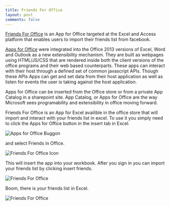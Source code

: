 ```yaml
---
title: Friends For Office
layout: post
comments: false
---
```

[Friends For Office](http://office.microsoft.com/en-us/store/friends-for-office-WA104092366.aspx) is an App for Office targeted at the Excel and Access platform that enables users to import their friends list from facebook. 


[Apps for Office](http://msdn.microsoft.com/en-US/office/dn448457) were integrated into the Office 2013 versions of Excel, Word and Outlook as a new extensibility mechanism. They are built as webpages using HTML/JS/CSS that are rendered inside both the client versions of the office programs and their web based counterparts. These apps can interact with their host through a defined set of common javascript APIs. Though these APIs Apps can get and set data from their host application as well as listen for events the user is taking against the host application. 

Apps for Office can be inserted from the Office store or from a private App Catalog in a sharepoint site. App Catalog, or Apps for Office are the way Microsoft sees programability and extensibility in office moving forward. 

Friends For Office is an App for Excel availible in the office store that will import and interact with your friends list in excel. To use it you simply need to click the Apps for Office button in the insert tab in Excel.  

![Apps for Office Buggon]({{site.url}}/images/AppsForOfficeButton.PNG)  

and select Friends in Office.  

![Friends For Office Icon]({{site.url}}/images/FriendsInOfficeIcon.PNG)

This will insert the app into your workbook. After you sign in you can import your friends list by clicking insert friends.

![Friends For Office]({{site.url}}/images/friendsinoffice.png)  

Boom, there is your friends list in Excel. 

![Friends For Office]({{site.url}}/images/friendsinofficelist.png)



